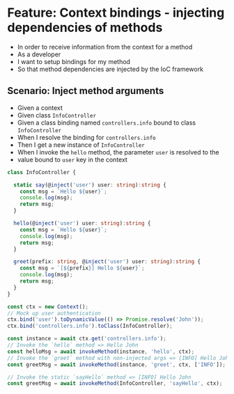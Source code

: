 # Feature: Context bindings - injecting dependencies of methods

- In order to receive information from the context for a method
- As a developer
- I want to setup bindings for my method
- So that method dependencies are injected by the IoC framework

## Scenario: Inject method arguments

 - Given a context
 - Given class `InfoController`
 - Given a class binding named `controllers.info` bound to class `InfoController`
 - When I resolve the binding for `controllers.info`
 - Then I get a new instance of `InfoController`
 - When I invoke the `hello` method, the parameter `user` is resolved to the
 - value bound to `user` key in the context

 ```ts
 class InfoController {

   static say(@inject('user') user: string):string {
     const msg = `Hello ${user}`;
     console.log(msg);
     return msg;
   }

   hello(@inject('user') user: string):string {
     const msg = `Hello ${user}`;
     console.log(msg);
     return msg;
   }

   greet(prefix: string, @inject('user') user: string):string {
     const msg = `[${prefix}] Hello ${user}`;
     console.log(msg);
     return msg;
   }
 }

 const ctx = new Context();
 // Mock up user authentication
 ctx.bind('user').toDynamicValue(() => Promise.resolve('John'));
 ctx.bind('controllers.info').toClass(InfoController);

 const instance = await ctx.get('controllers.info');
 // Invoke the `hello` method => Hello John
 const helloMsg = await invokeMethod(instance, 'hello', ctx);
 // Invoke the `greet` method with non-injected args => [INFO] Hello John
 const greetMsg = await invokeMethod(instance, 'greet', ctx, ['INFO']);

 // Invoke the static `sayHello` method => [INFO] Hello John
 const greetMsg = await invokeMethod(InfoController, 'sayHello', ctx);
 ```


